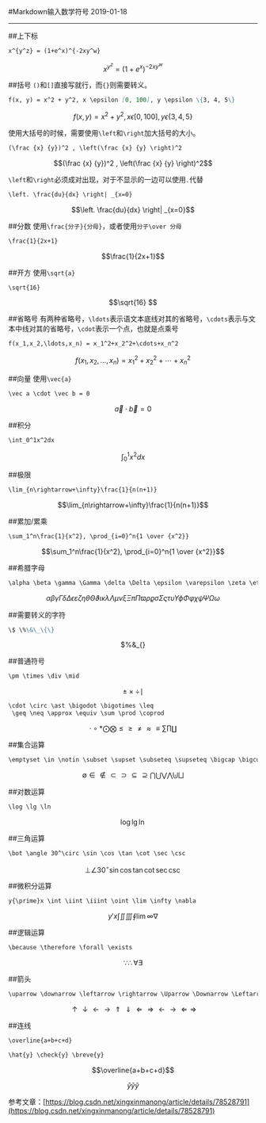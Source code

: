 #Markdown输入数学符号
2019-01-18

---
##上下标
```markdown
x^{y^z} = (1+e^x)^{-2xy^w}
```
$$x^{y^z} = (1+e^x)^{-2xy^w}$$

##括号
`()`和`[]`直接写就行，而`{}`则需要转义。
```markdown
f(x, y) = x^2 + y^2, x \epsilon [0, 100], y \epsilon \{3, 4, 5\}
```

$$f(x, y) = x^2 + y^2, x \epsilon [0, 100], y \epsilon \{3, 4, 5\}$$

使用大括号的时候，需要使用`\left`和`\right`加大括号的大小。
```markdown
(\frac {x} {y})^2 , \left(\frac {x} {y} \right)^2
```

$$(\frac {x} {y})^2 , \left(\frac {x} {y} \right)^2$$

`\left`和`\right`必须成对出现，对于不显示的一边可以使用`.`代替
```markdown
\left. \frac{du}{dx} \right| _{x=0}
```

$$\left. \frac{du}{dx} \right| _{x=0}$$

##分数
使用`\frac{分子}{分母}`，或者使用`分子\over 分母`
```markdown
\frac{1}{2x+1}
```

$$\frac{1}{2x+1}$$

##开方
使用`\sqrt{a}`
```markdown
\sqrt{16}
```

$$\sqrt{16} $$

##省略号
有两种省略号，`\ldots`表示语文本底线对其的省略号，`\cdots`表示与文本中线对其的省略号，`\cdot`表示一个点，也就是点乘号
```markdown
f(x_1,x_2,\ldots,x_n) = x_1^2+x_2^2+\cdots+x_n^2
```
$$f(x_1,x_2,\ldots,x_n) = x_1^2+x_2^2+\cdots+x_n^2$$

##向量
使用`\vec{a}`
```markdown
\vec a \cdot \vec b = 0
```
$$\vec a \cdot \vec b = 0$$

##积分
```markdown
\int_0^1x^2dx
```
$$\int_0^1x^2dx$$

##极限
```markdown
\lim_{n\rightarrow+\infty}\frac{1}{n(n+1)}
```
$$\lim_{n\rightarrow+\infty}\frac{1}{n(n+1)}$$

##累加/累乘
```markdown
\sum_1^n\frac{1}{x^2}, \prod_{i=0}^n{1 \over {x^2}}
```
$$\sum_1^n\frac{1}{x^2}, \prod_{i=0}^n{1 \over {x^2}}$$

##希腊字母
```markdown
\alpha \beta \gamma \Gamma \delta \Delta \epsilon \varepsilon \zeta \eta \theta \Theta \vartheta \iota \kappa \lambda \Lambda \mu \nu \xi \Xi \pi \Pi \varpi \rho \varrho \sigma \Sigma \varsigma \tau \upsilon \Upsilon \phi \Phi \varphi \chi \psi \Psi \Omega \omega
```
$$\alpha \beta \gamma \Gamma \delta \Delta \epsilon \varepsilon \zeta \eta \theta \Theta \vartheta \iota \kappa \lambda \Lambda \mu \nu \xi \Xi \pi \Pi \varpi \rho \varrho \sigma \Sigma \varsigma \tau \upsilon \Upsilon \phi \Phi \varphi \chi \psi \Psi \Omega \omega$$

##需要转义的字符
```markdown
\$ \%\&\_\{\}
```
$$\$ \%\&\_\{\}$$

##普通符号
```markdown
\pm \times \div \mid
```
$$\pm \times \div \mid$$

```markdown
\cdot \circ \ast \bigodot \bigotimes \leq 
 \geq \neq \approx \equiv \sum \prod \coprod
```
$$\cdot \circ \ast \bigodot \bigotimes \leq  \geq \neq \approx \equiv \sum \prod \coprod$$

##集合运算
```markdown
\emptyset \in \notin \subset \supset \subseteq \supseteq \bigcap \bigcup \bigvee \bigwedge \biguplus \bigsqcup
```
$$\emptyset \in \notin \subset \supset \subseteq \supseteq \bigcap \bigcup \bigvee \bigwedge \biguplus \bigsqcup$$

##对数运算
```markdown
\log \lg \ln
```
$$\log \lg \ln$$

##三角运算
```markdown
\bot \angle 30^\circ \sin \cos \tan \cot \sec \csc
```
$$\bot \angle 30^\circ \sin \cos \tan \cot \sec \csc$$

##微积分运算
```markdown
y{\prime}x \int \iint \iiint \oint \lim \infty \nabla
```
$$y{\prime}x \int \iint \iiint \oint \lim \infty \nabla$$

##逻辑运算
```markdown
\because \therefore \forall \exists
```
$$\because \therefore \forall \exists$$

##箭头
```markdown
\uparrow \downarrow \leftarrow \rightarrow \Uparrow \Downarrow \Leftarrow \Rightarrow \longleftarrow \longrightarrow \Longleftarrow \Longrightarrow
```
$$\uparrow \downarrow \leftarrow \rightarrow \Uparrow \Downarrow \Leftarrow \Rightarrow \longleftarrow \longrightarrow \Longleftarrow \Longrightarrow$$

##连线
```markdown
\overline{a+b+c+d}

\hat{y} \check{y} \breve{y}
```

$$\overline{a+b+c+d}$$

$$\hat{y} \check{y} \breve{y}$$

参考文章：[https://blog.csdn.net/xingxinmanong/article/details/78528791](https://blog.csdn.net/xingxinmanong/article/details/78528791)